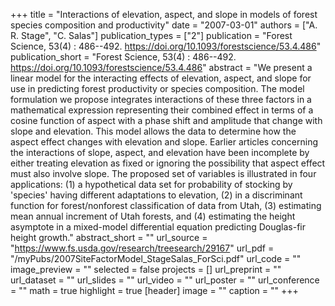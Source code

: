 +++
title = "Interactions of elevation, aspect, and slope in models of forest species composition and productivity"
date = "2007-03-01"
authors = ["A. R. Stage", "C. Salas"]
publication_types = ["2"]
publication = "Forest Science, 53(4) : 486--492. https://doi.org/10.1093/forestscience/53.4.486"
publication_short = "Forest Science, 53(4) : 486--492. https://doi.org/10.1093/forestscience/53.4.486"
abstract = "We present a linear model for the interacting effects of elevation, aspect, and slope for use in predicting forest productivity or species composition. The model formulation we propose integrates interactions of these three factors in a mathematical expression representing their combined effect in terms of a cosine function of aspect with a phase shift and amplitude that change with slope and elevation. This model allows the data to determine how the aspect effect changes with elevation and slope. Earlier articles concerning the interactions of slope, aspect, and elevation have been incomplete by either treating elevation as fixed or ignoring the possibility that aspect effect must also involve slope. The proposed set of variables is illustrated in four applications: (1) a hypothetical data set for probability of stocking by 'species' having different adaptations to elevation, (2) in a discriminant function for forest/nonforest classification of data from Utah, (3) estimating mean annual increment of Utah forests, and (4) estimating the height asymptote in a mixed-model differential equation predicting Douglas-fir height growth."
abstract_short = ""
url_source = "https://www.fs.usda.gov/research/treesearch/29167"
url_pdf = "/myPubs/2007SiteFactorModel_StageSalas_ForSci.pdf"
url_code = ""
image_preview = ""
selected = false
projects = []
url_preprint = ""
url_dataset = ""
url_slides = ""
url_video = ""
url_poster = ""
url_conference = ""
math = true
highlight = true
[header]
image = ""
caption = ""
+++
